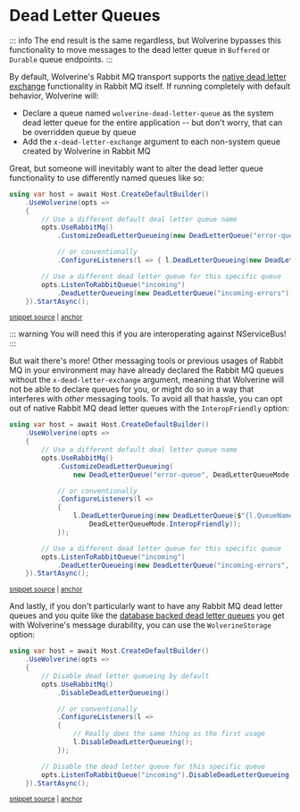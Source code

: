 # Dead Letter Queues

::: info
The end result is the same regardless, but Wolverine bypasses this functionality to move messages
to the dead letter queue in `Buffered` or `Durable` queue endpoints.
:::

By default, Wolverine's Rabbit MQ transport supports the [native dead letter exchange](https://www.rabbitmq.com/dlx.html) 
functionality in Rabbit MQ itself. If running completely with default behavior, Wolverine will:

* Declare a queue named `wolverine-dead-letter-queue` as the system dead letter queue for the entire application -- but don't worry, that can be overridden queue by queue
* Add the `x-dead-letter-exchange` argument to each non-system queue created by Wolverine in Rabbit MQ

Great, but someone will inevitably want to alter the dead letter queue functionality to use differently named queues like so:

<!-- snippet: sample_overriding_rabbit_mq_dead_letter_queue -->
<a id='snippet-sample_overriding_rabbit_mq_dead_letter_queue'></a>
```cs
using var host = await Host.CreateDefaultBuilder()
    .UseWolverine(opts =>
    {
        // Use a different default deal letter queue name
        opts.UseRabbitMq()
            .CustomizeDeadLetterQueueing(new DeadLetterQueue("error-queue"))

            // or conventionally
            .ConfigureListeners(l => { l.DeadLetterQueueing(new DeadLetterQueue($"{l.QueueName}-errors")); });

        // Use a different dead letter queue for this specific queue
        opts.ListenToRabbitQueue("incoming")
            .DeadLetterQueueing(new DeadLetterQueue("incoming-errors"));
    }).StartAsync();
```
<sup><a href='https://github.com/JasperFx/wolverine/blob/main/src/Transports/RabbitMQ/Wolverine.RabbitMQ.Tests/Samples.cs#L350-L368' title='Snippet source file'>snippet source</a> | <a href='#snippet-sample_overriding_rabbit_mq_dead_letter_queue' title='Start of snippet'>anchor</a></sup>
<!-- endSnippet -->

::: warning
You will need this if you are interoperating against NServiceBus!
:::

But wait there's more! Other messaging tools or previous usages of Rabbit MQ in your environment may have already declared
the Rabbit MQ queues without the `x-dead-letter-exchange` argument, meaning that Wolverine will not be able to declare queues
for you, or might do so in a way that interferes with *other* messaging tools. To avoid all that hassle, you can opt out
of native Rabbit MQ dead letter queues with the `InteropFriendly` option:

<!-- snippet: sample_overriding_rabbit_mq_dead_letter_queue_interop_friendly -->
<a id='snippet-sample_overriding_rabbit_mq_dead_letter_queue_interop_friendly'></a>
```cs
using var host = await Host.CreateDefaultBuilder()
    .UseWolverine(opts =>
    {
        // Use a different default deal letter queue name
        opts.UseRabbitMq()
            .CustomizeDeadLetterQueueing(
                new DeadLetterQueue("error-queue", DeadLetterQueueMode.InteropFriendly))

            // or conventionally
            .ConfigureListeners(l =>
            {
                l.DeadLetterQueueing(new DeadLetterQueue($"{l.QueueName}-errors",
                    DeadLetterQueueMode.InteropFriendly));
            });

        // Use a different dead letter queue for this specific queue
        opts.ListenToRabbitQueue("incoming")
            .DeadLetterQueueing(new DeadLetterQueue("incoming-errors", DeadLetterQueueMode.InteropFriendly));
    }).StartAsync();
```
<sup><a href='https://github.com/JasperFx/wolverine/blob/main/src/Transports/RabbitMQ/Wolverine.RabbitMQ.Tests/Samples.cs#L373-L396' title='Snippet source file'>snippet source</a> | <a href='#snippet-sample_overriding_rabbit_mq_dead_letter_queue_interop_friendly' title='Start of snippet'>anchor</a></sup>
<!-- endSnippet -->

And lastly, if you don't particularly want to have any Rabbit MQ dead letter queues and you quite like the [database backed 
dead letter queues](/guide/durability/dead-letter-storage) you get with Wolverine's message durability, you can use the `WolverineStorage` option:

<!-- snippet: sample_disable_rabbit_mq_dead_letter_queue -->
<a id='snippet-sample_disable_rabbit_mq_dead_letter_queue'></a>
```cs
using var host = await Host.CreateDefaultBuilder()
    .UseWolverine(opts =>
    {
        // Disable dead letter queueing by default
        opts.UseRabbitMq()
            .DisableDeadLetterQueueing()

            // or conventionally
            .ConfigureListeners(l =>
            {
                // Really does the same thing as the first usage
                l.DisableDeadLetterQueueing();
            });

        // Disable the dead letter queue for this specific queue
        opts.ListenToRabbitQueue("incoming").DisableDeadLetterQueueing();
    }).StartAsync();
```
<sup><a href='https://github.com/JasperFx/wolverine/blob/main/src/Transports/RabbitMQ/Wolverine.RabbitMQ.Tests/Samples.cs#L401-L422' title='Snippet source file'>snippet source</a> | <a href='#snippet-sample_disable_rabbit_mq_dead_letter_queue' title='Start of snippet'>anchor</a></sup>
<!-- endSnippet -->




